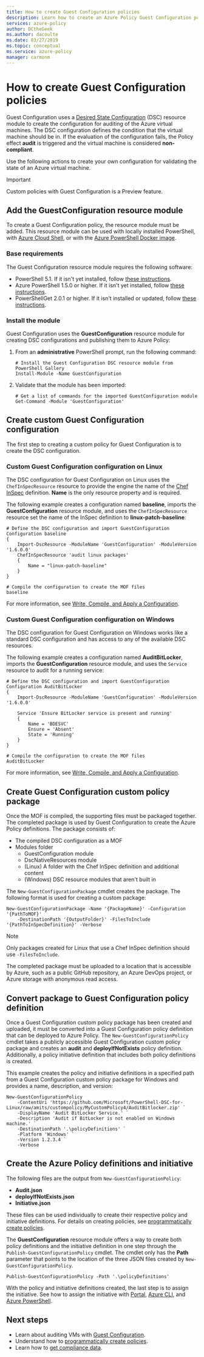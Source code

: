 ```yaml
---
title: How to create Guest Configuration policies
description: Learn how to create an Azure Policy Guest Configuration policy for Windows or Linux VMs.
services: azure-policy
author: DCtheGeek
ms.author: dacoulte
ms.date: 03/27/2019
ms.topic: conceptual
ms.service: azure-policy
manager: carmonm
---
```

# How to create Guest Configuration policies

Guest Configuration uses a [Desired State Configuration](/powershell/dsc) (DSC) resource module to
create the configuration for auditing of the Azure virtual machines. The DSC configuration defines
the condition that the virtual machine should be in. If the evaluation of the configuration fails,
the Policy effect **audit** is triggered and the virtual machine is considered **non-compliant**.

Use the following actions to create your own configuration for validating the state of an Azure
virtual machine.

> [!IMPORTANT]
> Custom policies with Guest Configuration is a Preview feature.

## Add the GuestConfiguration resource module

To create a Guest Configuration policy, the resource module must be added. This resource module can
be used with locally installed PowerShell, with [Azure Cloud Shell](https://shell.azure.com), or
with the [Azure PowerShell Docker image](https://hub.docker.com/r/azuresdk/azure-powershell/).

### Base requirements

The Guest Configuration resource module requires the following software:

- PowerShell 5.1. If it isn't yet installed, follow [these instructions](/powershell/scripting/install/installing-windows-powershell).
- Azure PowerShell 1.5.0 or higher. If it isn't yet installed, follow [these instructions](/powershell/azure/install-az-ps).
- PowerShellGet 2.0.1 or higher. If it isn't installed or updated, follow [these instructions](/powershell/gallery/installing-psget).

### Install the module

Guest Configuration uses the **GuestConfiguration** resource module for creating DSC configurations
and publishing them to Azure Policy:

1. From an **administrative** PowerShell prompt, run the following command:

   ```azurepowershell-interactive
   # Install the Guest Configuration DSC resource module from PowerShell Gallery
   Install-Module -Name GuestConfiguration
   ```

1. Validate that the module has been imported:

   ```azurepowershell-interactive
   # Get a list of commands for the imported GuestConfiguration module
   Get-Command -Module 'GuestConfiguration'
   ```

## Create custom Guest Configuration configuration

The first step to creating a custom policy for Guest Configuration is to create the DSC
configuration.

### Custom Guest Configuration configuration on Linux

The DSC configuration for Guest Configuration on Linux uses the `ChefInSpecResource` resource to
provide the engine the name of the [Chef InSpec](https://www.chef.io/inspec/) definition. **Name**
is the only resource property and is required.

The following example creates a configuration named **baseline**, imports the **GuestConfiguration**
resource module, and uses the `ChefInSpecResource` resource set the name of the InSpec definition to
**linux-patch-baseline**:

```azurepowershell-interactive
# Define the DSC configuration and import GuestConfiguration
Configuration baseline
{
    Import-DscResource -ModuleName 'GuestConfiguration' -ModuleVersion '1.6.0.0'
    ChefInSpecResource 'audit linux packages'
    {
        Name = "linux-patch-baseline"
    }
}

# Compile the configuration to create the MOF files
baseline
```

For more information, see [Write, Compile, and Apply a Configuration](/powershell/dsc/configurations/write-compile-apply-configuration).

### Custom Guest Configuration configuration on Windows

The DSC configuration for Guest Configuration on Windows works like a standard DSC configuration and
has access to any of the available DSC resources.

The following example creates a configuration named **AuditBitLocker**, imports the
**GuestConfiguration** resource module, and uses the `Service` resource to audit for a running
service:

```azurepowershell-interactive
# Define the DSC configuration and import GuestConfiguration
Configuration AuditBitLocker
{
    Import-DscResource -ModuleName 'GuestConfiguration' -ModuleVersion '1.6.0.0'

    Service 'Ensure BitLocker service is present and running'
    {
        Name = 'BDESVC'
        Ensure = 'Absent'
        State = 'Running'
    }
}

# Compile the configuration to create the MOF files
AuditBitLocker
```

For more information, see [Write, Compile, and Apply a Configuration](/powershell/dsc/configurations/write-compile-apply-configuration).

## Create Guest Configuration custom policy package

Once the MOF is compiled, the supporting files must be packaged together. The completed package is
used by Guest Configuration to create the Azure Policy definitions. The package consists of:

- The compiled DSC configuration as a MOF
- Modules folder
  - GuestConfiguration module
  - DscNativeResources module
  - (Linux) A folder with the Chef InSpec definition and additional content
  - (Windows) DSC resource modules that aren't built in

The `New-GuestConfigurationPackage` cmdlet creates the package. The following format is used for
creating a custom package:

```azurepowershell-interactive
New-GuestConfigurationPackage -Name '{PackageName}' -Configuration '{PathToMOF}' `
    -DestinationPath '{OutputFolder}' -FilesToInclude '{PathToInSpecDefinition}' -Verbose
```

> [!NOTE]
> Only packages created for Linux that use a Chef InSpec definition should use `-FilesToInclude`.

The completed package must be uploaded to a location that is accessible by Azure, such as a public
GitHub repository, an Azure DevOps project, or Azure storage with anonymous read access.

## Convert package to Guest Configuration policy definition

Once a Guest Configuration custom policy package has been created and uploaded, it must be converted
into a Guest Configuration policy definition that can be deployed to Azure Policy. The
`New-GuestConfigurationPolicy` cmdlet takes a publicly accessible Guest Configuration custom policy
package and creates an **audit** and **deployIfNotExists** policy definition. Additionally, a policy
initiative definition that includes both policy definitions is created.

This example creates the policy and initiative definitions in a specified path from a Guest
Configuration custom policy package for Windows and provides a name, description, and version:

```azurepowershell-interactive
New-GuestConfigurationPolicy
    -ContentUri 'https://github.com/Microsoft/PowerShell-DSC-for-Linux/raw/amits/custompolicy/MyCustomPolicy4/AuditBitlocker.zip' `
    -DisplayName 'Audit BitLocker Service.' `
    -Description 'Audit if BitLocker is not enabled on Windows machine.' `
    -DestinationPath '.\policyDefinitions' `
    -Platform 'Windows' `
    -Version 1.2.3.4 `
    -Verbose
```

## Create the Azure Policy definitions and initiative

The following files are the output from `New-GuestConfigurationPolicy`:

- **Audit.json**
- **deployIfNotExists.json**
- **Initiative.json**

These files can be used individually to create their respective policy and initiative definitions.
For details on creating policies, see [programmatically create policies](./programmatically-create.md).

The **GuestConfiguration** resource module offers a way to create both policy definitions and the
initiative definition in one step through the `Publish-GuestConfigurationPolicy` cmdlet. The cmdlet
only has the **Path** parameter that points to the location of the three JSON files created by
`New-GuestConfigurationPolicy`.

```azurepowershell-interactive
Publish-GuestConfigurationPolicy -Path '.\policyDefinitions'
```

With the policy and initiative definitions created, the last step is to assign the initiative. See
how to assign the initiative with [Portal](../assign-policy-portal.md), [Azure CLI](../assign-policy-azurecli.md),
and [Azure PowerShell](../assign-policy-powershell.md).

## Next steps

- Learn about auditing VMs with [Guest Configuration](../concepts/guest-configuration.md).
- Understand how to [programmatically create policies](programmatically-create.md).
- Learn how to [get compliance data](getting-compliance-data.md).
